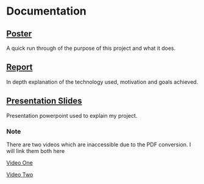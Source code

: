 # Documentation

## [Poster](FYP_Poster.pdf)
A quick run through of the purpose of this project and what it does.

## [Report](ProjectEngReport_JamesA.pdf)
In depth explanation of the technology used, motivation and goals achieved.

## [Presentation Slides](FYP_Presenation_JamesA_Final.pdf)
Presentation powerpoint used to explain my project.

### Note

There are two videos which are inaccessible due to the PDF conversion. I will link them both here

[Video One](https://youtu.be/hRPPPo3UXt4)

[Video Two](https://youtube.com/shorts/mk48OPx6sCI)

